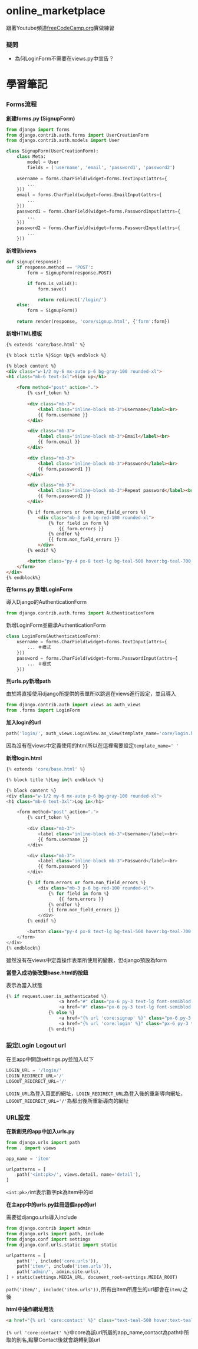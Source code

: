 # online_marketplace

跟著Youtube頻道[freeCodeCamp.org](https://www.youtube.com/watch?v=ZxMB6Njs3ck&list=PLEfmhkMT7yZiVXuExfXWd5pYWutdasC5r&index=1&t=931s)實做練習

### 疑問

- 為何LoginForm不需要在views.py中宣告？

# 學習筆記

### Forms流程

**創建forms.py (SignupForm)**

```python
from django import forms
from django.contrib.auth.forms import UserCreationForm
from django.contrib.auth.models import User

class SignupForm(UserCreationForm):
    class Meta:
        model = User
        fields = ('username', 'email', 'password1', 'password2')
    
    username = forms.CharField(widget=forms.TextInput(attrs={
		...
    }))
    email = forms.CharField(widget=forms.EmailInput(attrs={
        ...
    }))
    password1 = forms.CharField(widget=forms.PasswordInput(attrs={
        ...
    }))
    password2 = forms.CharField(widget=forms.PasswordInput(attrs={
        ...
    }))
```

 **新增到views**

``` python
def signup(response):
    if response.method == 'POST':
        form = SignupForm(response.POST)

        if form.is_valid():
            form.save()

            return redirect('/login/')
    else:
        form = SignupForm()
    
    return render(response, 'core/signup.html', {'form':form})
```

**新增HTML模板**

```html
{% extends 'core/base.html' %}

{% block title %}Sign Up{% endblock %}

{% block content %}
<div class="w-1/2 my-6 mx-auto p-6 bg-gray-100 rounded-xl">
<h1 class="mb-6 text-3xl">Sign up</h1>

    <form method="post" action=".">
        {% csrf_token %}
        
        <div class="mb-3">
            <label class="inline-block mb-3">Username</label><br>
            {{ form.username }}
        </div>

        <div class="mb-3">
            <label class="inline-block mb-3">Email</label><br>
            {{ form.email }}
        </div>

        <div class="mb-3">
            <label class="inline-block mb-3">Password</label><br>
            {{ form.password1 }}
        </div>

        <div class="mb-3">
            <label class="inline-block mb-3">Repeat password</label><br>
            {{ form.password2 }}
        </div>

        {% if form.errors or form.non_field_errors %}
            <div class="mb-3 p-6 bg-red-100 rounded-xl">
                {% for field in form %}
                    {{ form.errors }}
                {% endfor %}
                {{ form.non_field_errors }}
            </div>
        {% endif %}

        <button class="py-4 px-8 text-lg bg-teal-500 hover:bg-teal-700 rounded-xl text-white">Submit</button>
    </form>
</div>
{% endblock%}
```

**在forms.py 新增LoginForm**

導入Django的AuthenticationForm

```python
from django.contrib.auth.forms import AuthenticationForm
```

新增LoginForm並繼承AuthenticationForm

```python
class LoginForm(AuthenticationForm):
    username = forms.CharField(widget=forms.TextInput(attrs={
        ... ＃樣式
    }))
    password = forms.CharField(widget=forms.PasswordInput(attrs={
        ... ＃樣式
    }))
```

**到urls.py新增path**

由於將直接使用django所提供的表單所以跳過在views進行設定，並且導入

```python
from django.contrib.auth import views as auth_views
from .forms import LoginForm
```

**加入login的url**

```python
path('login/', auth_views.LoginView.as_view(template_name='core/login.html', authentication_form=LoginForm), name='login'),
```

因為沒有在views中定義使用的html所以在這裡需要設定`template_name=' '`

**新增login.html**

```python
{% extends 'core/base.html' %}

{% block title %}Log in{% endblock %}

{% block content %}
<div class="w-1/2 my-6 mx-auto p-6 bg-gray-100 rounded-xl">
<h1 class="mb-6 text-3xl">Log in</h1>

    <form method="post" action=".">
        {% csrf_token %}
        
        <div class="mb-3">
            <label class="inline-block mb-3">Username</label><br>
            {{ form.username }}
        </div>

        <div class="mb-3">
            <label class="inline-block mb-3">Password</label><br>
            {{ form.password }}
        </div>

        {% if form.errors or form.non_field_errors %}
            <div class="mb-3 p-6 bg-red-100 rounded-xl">
                {% for field in form %}
                    {{ form.errors }}
                {% endfor %}
                {{ form.non_field_errors }}
            </div>
        {% endif %}

        <button class="py-4 px-8 text-lg bg-teal-500 hover:bg-teal-700 rounded-xl text-white">Submit</button>
    </form>
</div>
{% endblock%}
```

雖然沒有在views中定義操作表單所使用的變數，但django預設為form

**當登入成功後改變base.html的按鈕**

表示為當入狀態

```python
{% if request.user.is_authenticated %}
                    <a href="#" class="px-6 py-3 text-lg font-semiblod bg-teal-500 text-white rounded-xl hover:bg-teal-700">Inbox</a>
                    <a href="#" class="px-6 py-3 text-lg font-semiblod bg-gray-500 text-white rounded-xl hover:bg-gray-700">Dashboard</a>
                {% else %}
                    <a href="{% url 'core:signup' %}" class="px-6 py-3 text-lg font-semiblod bg-teal-500 text-white rounded-xl hover:bg-teal-700">Sign up</a>
                    <a href="{% url 'core:login' %}" class="px-6 py-3 text-lg font-semiblod bg-gray-500 text-white rounded-xl hover:bg-gray-700">Log in</a>
                {% endif%}
```



### 設定Login Logout url

在主app中開啟settings.py並加入以下

```python
LOGIN_URL = '/login/'
LOGIN_REDIRECT_URL='/'
LOGOUT_REDIRECT_URL='/'
```

`LOGIN_URL`為登入頁面的網址，`LOGIN_REDIRECT_URL`為登入後的重新導向網址，`LOGOUT_REDIRECT_URL='/'`為都出後所重新導向的網址

### URL設定

**在新創見的app中加入urls.py**

```python
from django.urls import path
from . import views

app_name = 'item'

urlpatterns = [
    path('<int:pk>/', views.detail, name='detail'),
]
```

`<int:pk>/`int表示數字pk為item中的id

**在主app中的urls.py註冊這個app的url**

需要從django.urls導入include

```python
from django.contrib import admin
from django.urls import path, include
from django.conf import settings
from django.conf.urls.static import static

urlpatterns = [
    path('', include('core.urls')),
    path('item/', include('item.urls')),
    path('admin/', admin.site.urls),
] + static(settings.MEDIA_URL, document_root=settings.MEDIA_ROOT)
```

`path('item/', include('item.urls')),`所有由item所產生的url都會在`item/`之後

**html中操作網址用法**

```html
<a href="{% url 'core:contact' %}" class="text-teal-500 hover:text-teal-700">Contact</a>
```

`{% url 'core:contact' %}`中core為該url所屬的app_name,contact為path中所取的別名,點擊Contact後就會跳轉到該url

